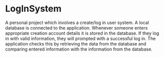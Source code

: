 # LogInSystem
A personal project which involves a create/log in user system.
A local database is connected to the application. Whenever someone enters appropriate creation account details it is stored
in the database. If they log in with valid information, they will prompted with a successful log in. The application checks this 
by retrieving the data from the database and comparing entered information with the information from the database.
